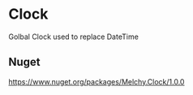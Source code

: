 # Clock
Golbal Clock used to replace DateTime

## Nuget

https://www.nuget.org/packages/Melchy.Clock/1.0.0
